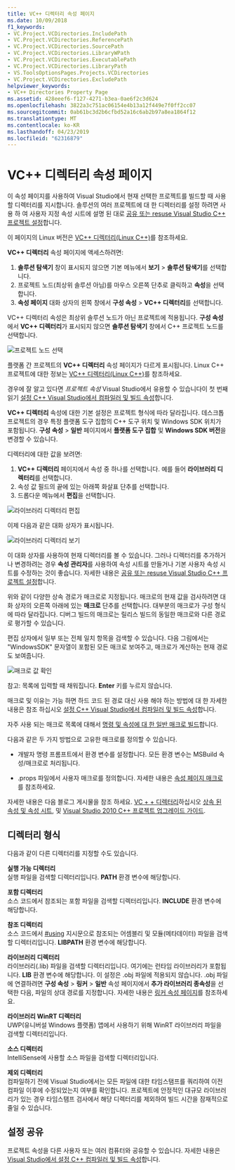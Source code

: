 ```yaml
---
title: VC++ 디렉터리 속성 페이지
ms.date: 10/09/2018
f1_keywords:
- VC.Project.VCDirectories.IncludePath
- VC.Project.VCDirectories.ReferencePath
- VC.Project.VCDirectories.SourcePath
- VC.Project.VCDirectories.LibraryWPath
- VC.Project.VCDirectories.ExecutablePath
- VC.Project.VCDirectories.LibraryPath
- VS.ToolsOptionsPages.Projects.VCDirectories
- VC.Project.VCDirectories.ExcludePath
helpviewer_keywords:
- VC++ Directories Property Page
ms.assetid: 428eeef6-f127-4271-b3ea-0ae6f2c3d624
ms.openlocfilehash: 3822a3c751ac06154e4b13a12f449e7f0ff2cc07
ms.sourcegitcommit: 0ab61bc3d2b6cfbd52a16c6ab2b97a8ea1864f12
ms.translationtype: MT
ms.contentlocale: ko-KR
ms.lasthandoff: 04/23/2019
ms.locfileid: "62316879"
---
```

# <a name="vc-directories-property-page-windows"></a>VC++ 디렉터리 속성 페이지

이 속성 페이지를 사용하여 Visual Studio에서 현재 선택한 프로젝트를 빌드할 때 사용할 디렉터리를 지시합니다. 솔루션의 여러 프로젝트에 대 한 디렉터리를 설정 하려면 사용 하 여 사용자 지정 속성 시트에 설명 된 대로 [공유 또는 resuse Visual Studio C++ 프로젝트 설정](../create-reusable-property-configurations.md)합니다.

이 페이지의 Linux 버전은 [VC++ 디렉터리(Linux C++)](../../linux/prop-pages/directories-linux.md)를 참조하세요.

**VC++ 디렉터리** 속성 페이지에 액세스하려면:

1. **솔루션 탐색기** 창이 표시되지 않으면 기본 메뉴에서 **보기** > **솔루션 탐색기**를 선택합니다.
1. 프로젝트 노드(최상위 솔루션 아님)를 마우스 오른쪽 단추로 클릭하고 **속성**을 선택합니다.
1. **속성 페이지** 대화 상자의 왼쪽 창에서 **구성 속성** > **VC++ 디렉터리**를 선택합니다.

VC++ 디렉터리 속성은 최상위 솔루션 노드가 아닌 프로젝트에 적용됩니다. **구성 속성**에서 **VC++ 디렉터리**가 표시되지 않으면 **솔루션 탐색기** 창에서 C++ 프로젝트 노드를 선택합니다.

![프로젝트 노드 선택](../media/vcppdir.png "VC++ 디렉터리 속성을 보려면 프로젝트 노드 선택")

플랫폼 간 프로젝트의 **VC++ 디렉터리** 속성 페이지가 다르게 표시됩니다. Linux C++ 프로젝트에 대한 정보는 [VC++ 디렉터리(Linux C++)](../../linux/prop-pages/directories-linux.md)를 참조하세요.

경우에 잘 알고 있다면 *프로젝트 속성* Visual Studio에서 유용할 수 있습니다이 첫 번째 읽기 [설정 C++ Visual Studio에서 컴파일러 및 빌드 속성](../working-with-project-properties.md)합니다.

**VC++ 디렉터리** 속성에 대한 기본 설정은 프로젝트 형식에 따라 달라집니다. 데스크톱 프로젝트의 경우 특정 플랫폼 도구 집합의 C++ 도구 위치 및 Windows SDK 위치가 포함됩니다. **구성 속성** > **일반** 페이지에서 **플랫폼 도구 집합** 및 **Windows SDK 버전**을 변경할 수 있습니다.

디렉터리에 대한 값을 보려면:

1. **VC++ 디렉터리** 페이지에서 속성 중 하나를 선택합니다. 예를 들어 **라이브러리 디렉터리**를 선택합니다.
1. 속성 값 필드의 끝에 있는 아래쪽 화살표 단추를 선택합니다.
1. 드롭다운 메뉴에서 **편집**을 선택합니다.

![라이브러리 디렉터리 편집](../media/vcppdir_libdir_edit.png "라이브러리 경로를 편집하는 대화 상자")

이제 다음과 같은 대화 상자가 표시됩니다.

![라이브러리 디렉터리 보기](../media/vcppdir_libdir.png "라이브러리 경로를 추가하거나 제거하는 대화 상자")

이 대화 상자를 사용하여 현재 디렉터리를 볼 수 있습니다. 그러나 디렉터리를 추가하거나 변경하려는 경우 **속성 관리자**를 사용하여 속성 시트를 만들거나 기본 사용자 속성 시트를 수정하는 것이 좋습니다. 자세한 내용은 [공유 또는 resuse Visual Studio C++ 프로젝트 설정](../create-reusable-property-configurations.md)합니다.

위와 같이 다양한 상속 경로가 매크로로 지정됩니다.  매크로의 현재 값을 검사하려면 대화 상자의 오른쪽 아래에 있는 **매크로** 단추를 선택합니다. 대부분의 매크로가 구성 형식에 따라 달라집니다. 디버그 빌드의 매크로는 릴리스 빌드의 동일한 매크로와 다른 경로로 평가할 수 있습니다.

편집 상자에서 일부 또는 전체 일치 항목을 검색할 수 있습니다. 다음 그림에서는 "WindowsSDK" 문자열이 포함된 모든 매크로 보여주고, 매크로가 계산하는 현재 경로도 보여줍니다.

![매크로 값 확인](../media/vcppdir_libdir_macros.png "매크로를 편집하는 대화 상자")

참고: 목록에 입력할 때 채워집니다. **Enter** 키를 누르지 않습니다.

매크로 및 이유는 가능 하면 하드 코드 된 경로 대신 사용 해야 하는 방법에 대 한 자세한 내용은 참조 하십시오 [설정 C++ Visual Studio에서 컴파일러 및 빌드 속성](../working-with-project-properties.md)합니다.

자주 사용 되는 매크로 목록에 대해서 [명령 및 속성에 대 한 일반 매크로 빌드](common-macros-for-build-commands-and-properties.md)합니다.

다음과 같은 두 가지 방법으로 고유한 매크로를 정의할 수 있습니다.

- 개발자 명령 프롬프트에서 환경 변수를 설정합니다. 모든 환경 변수는 MSBuild 속성/매크로로 처리됩니다.

- .props 파일에서 사용자 매크로를 정의합니다. 자세한 내용은 [속성 페이지 매크로](../working-with-project-properties.md)를 참조하세요.

자세한 내용은 다음 블로그 게시물을 참조 하세요. [VC + + 디렉터리](http://blogs.msdn.com/b/vsproject/archive/2009/07/07/vc-directories.aspx)하십시오 [상속 된 속성 및 속성 시트](http://blogs.msdn.com/b/vsproject/archive/2009/06/23/inherited-properties-and-property-sheets.aspx), 및 [Visual Studio 2010 C++ 프로젝트 업그레이드 가이드](http://blogs.msdn.com/b/vcblog/archive/2010/03/02/visual-studio-2010-c-project-upgrade-guide.aspx).

## <a name="directory-types"></a>디렉터리 형식

다음과 같이 다른 디렉터리를 지정할 수도 있습니다.

**실행 가능 디렉터리**<br/>
실행 파일을 검색할 디렉터리입니다. **PATH** 환경 변수에 해당합니다.

**포함 디렉터리**<br/>
소스 코드에서 참조되는 포함 파일을 검색할 디렉터리입니다. **INCLUDE** 환경 변수에 해당합니다.

**참조 디렉터리**<br/>
소스 코드에서 [#using](../../preprocessor/hash-using-directive-cpp.md) 지시문으로 참조되는 어셈블리 및 모듈(메타데이터) 파일을 검색할 디렉터리입니다. **LIBPATH** 환경 변수에 해당합니다.

**라이브러리 디렉터리**<br/>
라이브러리(.lib) 파일을 검색할 디렉터리입니다. 여기에는 런타임 라이브러리가 포함됩니다. **LIB** 환경 변수에 해당합니다. 이 설정은 .obj 파일에 적용되지 않습니다. .obj 파일에 연결하려면 **구성 속성** > **링커** > **일반** 속성 페이지에서 **추가 라이브러리 종속성**을 선택한 다음, 파일의 상대 경로를 지정합니다. 자세한 내용은 [링커 속성 페이지](linker-property-pages.md)를 참조하세요.

**라이브러리 WinRT 디렉터리**<br/>
UWP(유니버설 Windows 플랫폼) 앱에서 사용하기 위해 WinRT 라이브러리 파일을 검색할 디렉터리입니다.

**소스 디렉터리**<br/>
IntelliSense에 사용할 소스 파일을 검색할 디렉터리입니다.

**제외 디렉터리**<br/>
컴파일하기 전에 Visual Studio에서는 모든 파일에 대한 타임스탬프를 쿼리하여 이전 컴파일 이후에 수정되었는지 여부를 확인합니다. 프로젝트에 안정적인 대규모 라이브러리가 있는 경우 타임스탬프 검사에서 해당 디렉터리를 제외하여 빌드 시간을 잠재적으로 줄일 수 있습니다.

## <a name="sharing-the-settings"></a>설정 공유

프로젝트 속성을 다른 사용자 또는 여러 컴퓨터와 공유할 수 있습니다. 자세한 내용은 [Visual Studio에서 설정 C++ 컴파일러 및 빌드 속성](../working-with-project-properties.md)합니다.
